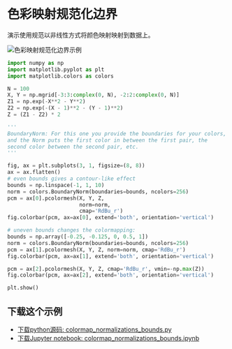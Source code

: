 # 色彩映射规范化边界

演示使用规范以非线性方式将颜色映射映射到数据上。

![色彩映射规范化边界示例](https://matplotlib.org/_images/sphx_glr_colormap_normalizations_bounds_001.png)

```python
import numpy as np
import matplotlib.pyplot as plt
import matplotlib.colors as colors

N = 100
X, Y = np.mgrid[-3:3:complex(0, N), -2:2:complex(0, N)]
Z1 = np.exp(-X**2 - Y**2)
Z2 = np.exp(-(X - 1)**2 - (Y - 1)**2)
Z = (Z1 - Z2) * 2

'''
BoundaryNorm: For this one you provide the boundaries for your colors,
and the Norm puts the first color in between the first pair, the
second color between the second pair, etc.
'''

fig, ax = plt.subplots(3, 1, figsize=(8, 8))
ax = ax.flatten()
# even bounds gives a contour-like effect
bounds = np.linspace(-1, 1, 10)
norm = colors.BoundaryNorm(boundaries=bounds, ncolors=256)
pcm = ax[0].pcolormesh(X, Y, Z,
                       norm=norm,
                       cmap='RdBu_r')
fig.colorbar(pcm, ax=ax[0], extend='both', orientation='vertical')

# uneven bounds changes the colormapping:
bounds = np.array([-0.25, -0.125, 0, 0.5, 1])
norm = colors.BoundaryNorm(boundaries=bounds, ncolors=256)
pcm = ax[1].pcolormesh(X, Y, Z, norm=norm, cmap='RdBu_r')
fig.colorbar(pcm, ax=ax[1], extend='both', orientation='vertical')

pcm = ax[2].pcolormesh(X, Y, Z, cmap='RdBu_r', vmin=-np.max(Z))
fig.colorbar(pcm, ax=ax[2], extend='both', orientation='vertical')

plt.show()
```

## 下载这个示例
            
- [下载python源码: colormap_normalizations_bounds.py](https://matplotlib.org/_downloads/colormap_normalizations_bounds.py)
- [下载Jupyter notebook: colormap_normalizations_bounds.ipynb](https://matplotlib.org/_downloads/colormap_normalizations_bounds.ipynb)